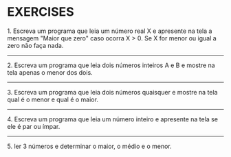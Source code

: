 # EXERCISES

1. Escreva um programa que leia um número real X e apresente na tela a mensagem "Maior que zero" caso
ocorra X > 0. Se X for menor ou igual a zero não faça nada.
<hr>
2. Escreva um programa que leia dois números inteiros A e B e mostre na tela apenas o menor dos dois.
<hr>
3. Escreva um programa que leia dois números quaisquer e mostre na tela qual é o menor e qual é o maior.
<hr>
4. Escreva um programa que leia um número inteiro e apresente na tela se ele é par ou ímpar.
<hr>
5. ler 3 números e determinar o maior, o médio e o menor.
